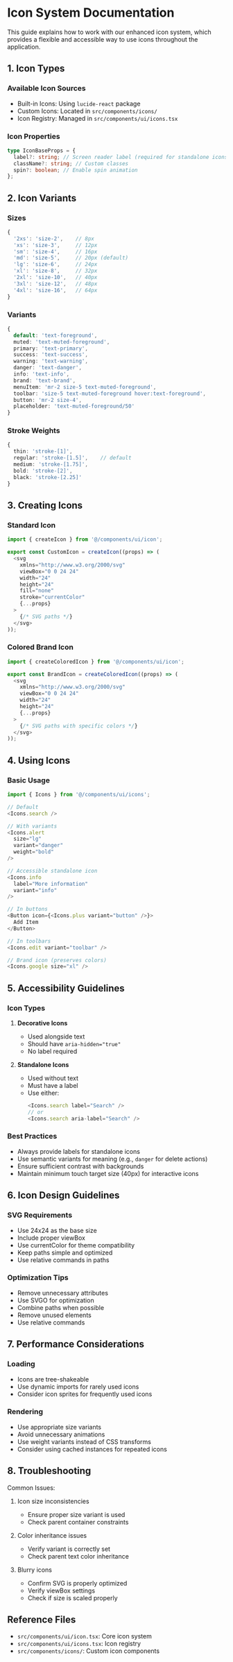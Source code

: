 # Icon System Documentation

This guide explains how to work with our enhanced icon system, which provides a flexible and accessible way to use icons throughout the application.

## 1. Icon Types

### Available Icon Sources

- Built-in Icons: Using `lucide-react` package
- Custom Icons: Located in `src/components/icons/`
- Icon Registry: Managed in `src/components/ui/icons.tsx`

### Icon Properties

```typescript
type IconBaseProps = {
  label?: string; // Screen reader label (required for standalone icons)
  className?: string; // Custom classes
  spin?: boolean; // Enable spin animation
};
```

## 2. Icon Variants

### Sizes

```typescript
{
  '2xs': 'size-2',    // 8px
  'xs': 'size-3',     // 12px
  'sm': 'size-4',     // 16px
  'md': 'size-5',     // 20px (default)
  'lg': 'size-6',     // 24px
  'xl': 'size-8',     // 32px
  '2xl': 'size-10',   // 40px
  '3xl': 'size-12',   // 48px
  '4xl': 'size-16',   // 64px
}
```

### Variants

```typescript
{
  default: 'text-foreground',
  muted: 'text-muted-foreground',
  primary: 'text-primary',
  success: 'text-success',
  warning: 'text-warning',
  danger: 'text-danger',
  info: 'text-info',
  brand: 'text-brand',
  menuItem: 'mr-2 size-5 text-muted-foreground',
  toolbar: 'size-5 text-muted-foreground hover:text-foreground',
  button: 'mr-2 size-4',
  placeholder: 'text-muted-foreground/50'
}
```

### Stroke Weights

```typescript
{
  thin: 'stroke-[1]',
  regular: 'stroke-[1.5]',    // default
  medium: 'stroke-[1.75]',
  bold: 'stroke-[2]',
  black: 'stroke-[2.25]'
}
```

## 3. Creating Icons

### Standard Icon

```typescript
import { createIcon } from '@/components/ui/icon';

export const CustomIcon = createIcon((props) => (
  <svg
    xmlns="http://www.w3.org/2000/svg"
    viewBox="0 0 24 24"
    width="24"
    height="24"
    fill="none"
    stroke="currentColor"
    {...props}
  >
    {/* SVG paths */}
  </svg>
));
```

### Colored Brand Icon

```typescript
import { createColoredIcon } from '@/components/ui/icon';

export const BrandIcon = createColoredIcon((props) => (
  <svg
    xmlns="http://www.w3.org/2000/svg"
    viewBox="0 0 24 24"
    width="24"
    height="24"
    {...props}
  >
    {/* SVG paths with specific colors */}
  </svg>
));
```

## 4. Using Icons

### Basic Usage

```typescript
import { Icons } from '@/components/ui/icons';

// Default
<Icons.search />

// With variants
<Icons.alert
  size="lg"
  variant="danger"
  weight="bold"
/>

// Accessible standalone icon
<Icons.info
  label="More information"
  variant="info"
/>

// In buttons
<Button icon={<Icons.plus variant="button" />}>
  Add Item
</Button>

// In toolbars
<Icons.edit variant="toolbar" />

// Brand icon (preserves colors)
<Icons.google size="xl" />
```

## 5. Accessibility Guidelines

### Icon Types

1. **Decorative Icons**

   - Used alongside text
   - Should have `aria-hidden="true"`
   - No label required

2. **Standalone Icons**
   - Used without text
   - Must have a label
   - Use either:
     ```typescript
     <Icons.search label="Search" />
     // or
     <Icons.search aria-label="Search" />
     ```

### Best Practices

- Always provide labels for standalone icons
- Use semantic variants for meaning (e.g., `danger` for delete actions)
- Ensure sufficient contrast with backgrounds
- Maintain minimum touch target size (40px) for interactive icons

## 6. Icon Design Guidelines

### SVG Requirements

- Use 24x24 as the base size
- Include proper viewBox
- Use currentColor for theme compatibility
- Keep paths simple and optimized
- Use relative commands in paths

### Optimization Tips

- Remove unnecessary attributes
- Use SVGO for optimization
- Combine paths when possible
- Remove unused elements
- Use relative commands

## 7. Performance Considerations

### Loading

- Icons are tree-shakeable
- Use dynamic imports for rarely used icons
- Consider icon sprites for frequently used icons

### Rendering

- Use appropriate size variants
- Avoid unnecessary animations
- Use weight variants instead of CSS transforms
- Consider using cached instances for repeated icons

## 8. Troubleshooting

Common Issues:

1. Icon size inconsistencies

   - Ensure proper size variant is used
   - Check parent container constraints

2. Color inheritance issues

   - Verify variant is correctly set
   - Check parent text color inheritance

3. Blurry icons
   - Confirm SVG is properly optimized
   - Verify viewBox settings
   - Check if size is scaled properly

## Reference Files

- `src/components/ui/icon.tsx`: Core icon system
- `src/components/ui/icons.tsx`: Icon registry
- `src/components/icons/`: Custom icon components
